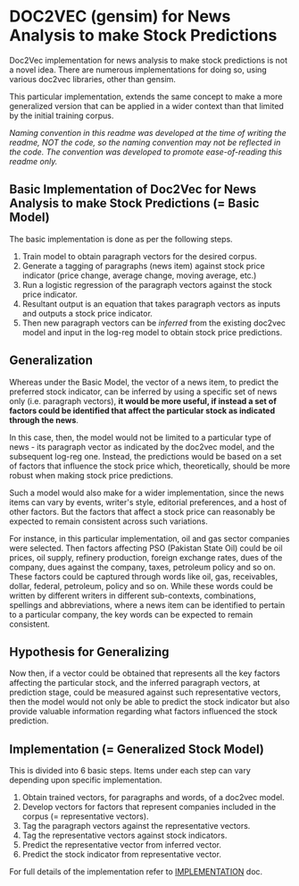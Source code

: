 # DOC2VEC (gensim) for News Analysis to make Stock Predictions

Doc2Vec implementation for news analysis to make stock predictions is not a novel idea. There are numerous implementations for doing so, using various doc2vec libraries, other than gensim.

This particular implementation, extends the same concept to make a more generalized version that can be applied in a wider context than that limited by the initial training corpus.

*Naming convention in this readme was developed at the time of writing the readme, NOT the code, so the naming convention may not be reflected in the code. The convention was developed to promote ease-of-reading this readme only.*

## Basic Implementation of Doc2Vec for News Analysis to make Stock Predictions (= Basic Model)

The basic implementation is done as per the following steps.

1. Train model to obtain paragraph vectors for the desired corpus.
2. Generate a tagging of paragraphs (news item) against stock price indicator (price change, average change, moving average, etc.)
3. Run a logistic regression of the paragraph vectors against the stock price indicator.
4. Resultant output is an equation that takes paragraph vectors as inputs and outputs a stock price indicator.
5. Then new paragraph vectors can be *inferred* from the existing doc2vec model and input in the log-reg model to obtain stock price predictions.

## Generalization

Whereas under the Basic Model, the vector of a news item, to predict the preferred stock indicator, can be inferred by using a specific set of news only (i.e. paragraph vectors), **it would be more useful, if instead a set of factors could be identified that affect the particular stock as indicated through the news**.

In this case, then, the model would not be limited to a particular type of news - its paragraph vector as indicated by the doc2vec model, and the subsequent log-reg one. Instead, the predictions would be based on a set of factors that influence the stock price which, theoretically, should be more robust when making stock price predictions. 

Such a model would also make for a wider implementation, since the news items can vary by events, writer's style, editorial preferences, and a host of other factors. But the factors that affect a stock price can reasonably be expected to remain consistent across such variations.

For instance, in this particular implementation, oil and gas sector companies were selected. Then factors affecting PSO (Pakistan State Oil) could be oil prices, oil supply, refinery production, foreign exchange rates, dues of the company, dues against the company, taxes, petroleum policy and so on. These factors could be captured through words like oil, gas, receivables, dollar, federal, petroleum, policy and so on. While these words could be written by different writers in different sub-contexts, combinations, spellings and abbreviations, where a news item can be identified to pertain to a particular company, the key words can be expected to remain consistent.

## Hypothesis for Generalizing

Now then, if a vector could be obtained that represents all the key factors affecting the particular stock, and the inferred paragraph vectors, at prediction stage, could be measured against such representative vectors, then the model would not only be able to predict the stock indicator but also provide valuable information regarding what factors influenced the stock prediction.

## Implementation (= Generalized Stock Model)

This is divided into 6 basic steps. Items under each step can vary depending upon specific implementation.

1. Obtain trained vectors, for paragraphs and words, of a doc2vec model.
2. Develop vectors for factors that represent companies included in the corpus (= representative vectors).
3. Tag the paragraph vectors against the representative vectors.
4. Tag the representative vectors against stock indicators. 
5. Predict the representative vector from inferred vector.
6. Predict the stock indicator from representative vector.

For full details of the implementation refer to [IMPLEMENTATION](./study-various/doc2vec-stockmodeling/IMPLEMENTATION.md) doc.
